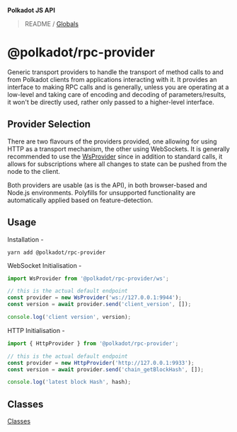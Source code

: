 **Polkadot JS API**

> README / [Globals](globals.md)

# @polkadot/rpc-provider

Generic transport providers to handle the transport of method calls to and from Polkadot clients from applications interacting with it. It provides an interface to making RPC calls and is generally, unless you are operating at a low-level and taking care of encoding and decoding of parameters/results, it won't be directly used, rather only passed to a higher-level interface.

## Provider Selection

There are two flavours of the providers provided, one allowing for using HTTP as a transport mechanism, the other using WebSockets. It is generally recommended to use the [WsProvider](classes/_packages_rpc_provider_src_ws_provider_.wsprovider.md) since in addition to standard calls, it allows for subscriptions where all changes to state can be pushed from the node to the client.

Both providers are usable (as is the API), in both browser-based and Node.js environments. Polyfills for unsupported functionality are automatically applied based on feature-detection.

## Usage

Installation -

```
yarn add @polkadot/rpc-provider
```

WebSocket Initialisation -

```javascript
import WsProvider from '@polkadot/rpc-provider/ws';

// this is the actual default endpoint
const provider = new WsProvider('ws://127.0.0.1:9944');
const version = await provider.send('client_version', []);

console.log('client version', version);
```

HTTP Initialisation -

```javascript
import { HttpProvider } from '@polkadot/rpc-provider';

// this is the actual default endpoint
const provider = new HttpProvider('http://127.0.0.1:9933');
const version = await provider.send('chain_getBlockHash', []);

console.log('latest block Hash', hash);
```

## Classes

[Classes](SUMMARY.md)
